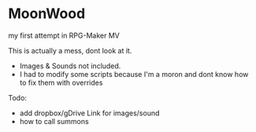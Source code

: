 # MoonWood
my first attempt in RPG-Maker MV

This is actually a mess, dont look at it.
- Images & Sounds not included.
- I had to modify some scripts because I'm a moron and dont know how to fix them with overrides

Todo:
- add dropbox/gDrive Link for images/sound
- how to call summons

